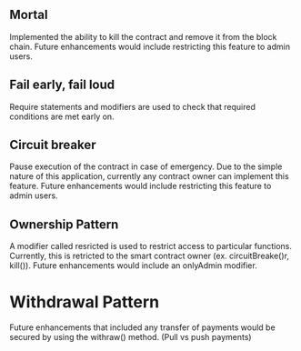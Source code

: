 ## Mortal
Implemented the ability to kill the contract and remove it from the block chain. Future enhancements would include restricting this feature to admin users.

## Fail early, fail loud
Require statements and modifiers are used to check that required conditions are met early on.

## Circuit breaker
Pause execution of the contract in case of emergency. Due to the simple nature of this application, currently any contract owner can implement this feature. Future enhancements would include restricting this feature to admin users.

## Ownership Pattern
A modifier called resricted is used to restrict access to particular functions. Currently, this is retricted to the smart contract owner (ex. circuitBreake()r, kill()). Future enhancements would include an onlyAdmin modifier.

# Withdrawal Pattern
Future enhancements that included any transfer of payments would be secured by using the withraw() method. (Pull vs push payments)

